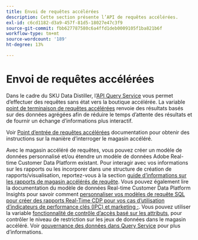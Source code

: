 ```yaml
---
title: Envoi de requêtes accélérées
description: Cette section présente l’API de requêtes accélérées.
exl-id: c6cd1182-d3a9-457f-81d5-18027e47c3f9
source-git-commit: fbb627787580c6a4ffd1deb0009105f1ba821b6f
workflow-type: tm+mt
source-wordcount: '189'
ht-degree: 13%

---
```


# Envoi de requêtes accélérées

Dans le cadre du SKU Data Distiller, l’[API Query Service](https://developer.adobe.com/experience-platform-apis/references/query-service/) vous permet d’effectuer des requêtes sans état vers la boutique accélérée. La variable [point de terminaison de requêtes accélérées](https://developer.adobe.com/experience-platform-apis/references/query-service/#tag/Accelerated-Queries) renvoie des résultats basés sur des données agrégées afin de réduire le temps d’attente des résultats et de fournir un échange d’informations plus interactif.

Voir [Point d’entrée de requêtes accélérées](../../api/accelerated-queries.md) documentation pour obtenir des instructions sur la manière d’interroger le magasin accéléré.

Avec le magasin accéléré de requêtes, vous pouvez créer un modèle de données personnalisé et/ou étendre un modèle de données Adobe Real-time Customer Data Platform existant. Pour interagir avec vos informations sur les rapports ou les incorporer dans une structure de création de rapports/visualisation, reportez-vous à la section [guide d’informations sur les rapports de magasin accélérés de requête](./reporting-insights-data-model.md). Vous pouvez également lire la documentation du modèle de données Real-time Customer Data Platform Insights pour savoir comment [personnaliser vos modèles de requête SQL pour créer des rapports Real-Time CDP pour vos cas d’utilisation d’indicateurs de performance clés (IPC) et marketing ;](../../../dashboards/cdp-insights-data-model.md). Vous pouvez utiliser la variable [fonctionnalité de contrôle d’accès basé sur les attributs](../../../access-control/abac/overview.md), pour contrôler le niveau de restriction sur les jeux de données dans le magasin accéléré. Voir [gouvernance des données dans Query Service](../../data-governance/overview.md#create-field-based-access-restrictions-on-accelerated-datasets)
pour plus d’informations.
